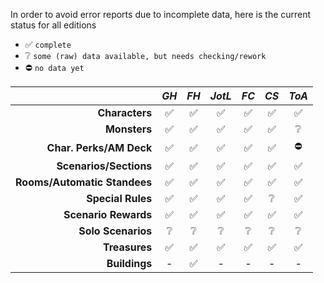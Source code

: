 In order to avoid error reports due to incomplete data, here is the current status for all editions

- ✅ `complete`
- ❔ `some (raw) data available, but needs checking/rework`
- ⛔ `no data yet` 

|                              | *GH*  | *FH*  | *JotL* | *FC*  | *CS*  | *ToA* |
| ---------------------------: | :---: | :---: | :----: | :---: | :---: | :---: |
|               **Characters** |   ✅   |   ✅   |   ✅    |   ✅   |   ✅   |   ✅   |
|                 **Monsters** |   ✅   |   ✅   |   ✅    |   ✅   |   ✅   |   ❔   |
|      **Char. Perks/AM Deck** |   ✅   |   ✅   |   ✅    |   ✅   |   ✅   |   ⛔   |
|       **Scenarios/Sections** |   ✅   |   ✅   |   ✅    |   ✅   |   ✅   |   ✅   |
| **Rooms/Automatic Standees** |   ✅   |   ✅   |   ✅    |   ✅   |   ✅   |   ✅   |
|            **Special Rules** |   ✅   |   ✅   |   ✅    |   ✅   |   ❔   |   ✅   |
|         **Scenario Rewards** |   ✅   |   ✅   |   ✅    |   ✅   |   ✅   |   ✅   |
|           **Solo Scenarios** |   ❔   |   ❔   |   ❔    |   ❔   |   ❔   |   ❔   |
|                **Treasures** |   ✅   |   ✅   |   ✅    |   ✅   |   ✅   |   ✅   |
|                **Buildings** |   -   |   ✅   |   -    |   -   |   -   |   -   |